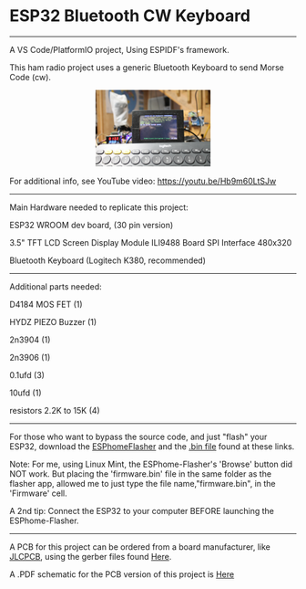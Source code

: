 ﻿
# ESP32 Bluetooth CW Keyboard
___

A VS Code/PlatformIO project, Using ESPIDF's framework.
  
This ham radio project uses a generic Bluetooth Keyboard to send Morse Code (cw).
<p align="center">  
<img src="https://github.com/jmharvey1/ESP32BtCWKeyBrd/blob/main/MiscFiles/IMG_5733.JPG"  width="40%" height="40%">
</p>
  
 
<p dir="auto">For additional info, see YouTube video:
    <a href="https://youtu.be/Hb9m60LtSJw" rel="nofollow">https://youtu.be/Hb9m60LtSJw</a></p>
    
    
---
Main Hardware needed to replicate this project:
  
ESP32 WROOM dev board, (30 pin version)
  
3.5" TFT LCD Screen Display Module ILI9488 Board SPI Interface 480x320
  
Bluetooth Keyboard (Logitech K380, recommended)
  
___


Additional parts needed:
  
D4184 MOS FET (1)
  
HYDZ PIEZO Buzzer (1)

2n3904 (1)

2n3906 (1)

0.1ufd (3)

10ufd (1)
 
resistors 2.2K to 15K (4)
  
___
For those who want to bypass the source code, and just "flash" your ESP32, download the [ESPhomeFlasher](https://github.com/esphome/esphome-flasher/releases) and the [.bin file](https://github.com/jmharvey1/ESP32BtCWKeyBrd/blob/main/.pio/build/upesy_wroom/firmware.bin) found at these links.
  
Note: For me, using Linux Mint, the ESPhome-Flasher's 'Browse' button did NOT work. But placing the 'firmware.bin' file in the same folder as the flasher app, allowed me to just type the file name,"firmware.bin",
in the 'Firmware' cell.
  
A 2nd tip: Connect the ESP32 to your computer BEFORE launching the ESPhome-Flasher. 
___
A PCB for this project can be ordered from a board manufacturer, like [JLCPCB](https://jlcpcb.com/), using the gerber files found [Here](https://github.com/jmharvey1/ESP32BtCWKeyBrd/blob/main/MiscFiles/ESP32-BT-CW-KeyBrd_2023-03-16.zip).
  
A .PDF schematic for the PCB version of this project is [Here](https://github.com/jmharvey1/ESP32BtCWKeyBrd/blob/main/MiscFiles/ESP32-BT-CW-KeyBrd_Schematic.pdf) 